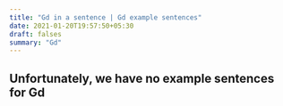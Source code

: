 ```yaml
---
title: "Gd in a sentence | Gd example sentences"
date: 2021-01-20T19:57:50+05:30
draft: falses
summary: "Gd"
---
```

## Unfortunately, we have no example sentences for Gd                 
